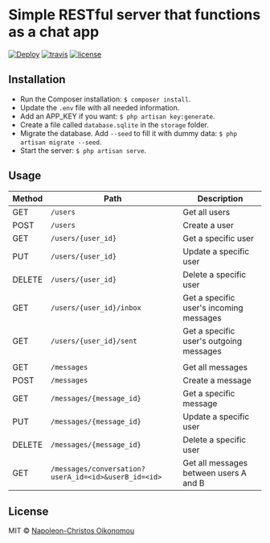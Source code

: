 # Simple RESTful server that functions as a chat app

[![Deploy](https://img.shields.io/badge/%E2%AC%86%EF%B8%8FDeploy%20to-Heroku-6762a6.svg?style=for-the-badge)](https://heroku.com/deploy) [![travis](https://img.shields.io/travis/com/iamnapo/cha-cha-chat.svg?style=for-the-badge&logo=travis&label=)](https://travis-ci.com/iamnapo/cha-cha-chat) [![license](https://img.shields.io/github/license/iamnapo/cha-cha-chat.svg?style=for-the-badge)](./LICENSE)

## Installation

- Run the Composer installation: `$ composer install`.
- Update the `.env` file with all needed information.
- Add an APP_KEY if you want: `$ php artisan key:generate`.
- Create a file called `database.sqlite` in the `storage` folder.
- Migrate the database. Add `--seed` to fill it with dummy data: `$ php artisan migrate --seed`.
- Start the server: `$ php artisan serve`.

## Usage

| Method | Path                                                 | Description                             |
| ------ | ---------------------------------------------------- | --------------------------------------- |
| GET    | `/users`                                             | Get all users                           |
| POST   | `/users`                                             | Create a user                           |
| GET    | `/users/{user_id}`                                   | Get a specific user                     |
| PUT    | `/users/{user_id}`                                   | Update a specific user                  |
| DELETE | `/users/{user_id}`                                   | Delete a specific user                  |
| GET    | `/users/{user_id}/inbox`                             | Get a specific user's incoming messages |
| GET    | `/users/{user_id}/sent`                              | Get a specific user's outgoing messages |
|        |                                                      |                                         |
| GET    | `/messages`                                          | Get all messages                        |
| POST   | `/messages`                                          | Create a message                        |
| GET    | `/messages/{message_id}`                             | Get a specific message                  |
| PUT    | `/messages/{message_id}`                             | Update a specific user                  |
| DELETE | `/messages/{message_id}`                             | Delete a specific user                  |
| GET    | `/messages/conversation?userA_id=<id>&userB_id=<id>` | Get all messages between users A and B  |

## License

MIT © [Napoleon-Christos Oikonomou](https://iamnapo.me)
